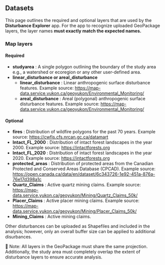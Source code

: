 ## Datasets
  
This page outlines the required and optional layers that are used by the **Disturbance Explorer** app. For the app to recognize uploaded GeoPackage layers, the layer names **must exactly match the expected names.**
  
### Map layers

#### Required

- **studyarea** : A single polygon outlining the boundary of the study area e.g., a watershed or ecoregion or any other user-defined area.
- **linear_disturbance or areal_disturbance** 
  - **linear_disturbance** : Linear anthropogenic surface disturbance features. Example source: https://map-data.service.yukon.ca/geoyukon/Environmental_Monitoring/
  - **areal_disturbance** : Areal (polygonal) anthropogenic surface disturbance features. Example source: https://map-data.service.yukon.ca/geoyukon/Environmental_Monitoring/

#### Optional

- **fires** : Distribution of wildfire polygons for the past 70 years. Example source: https://cwfis.cfs.nrcan.gc.ca/datamart
- **Intact_FL_2000** : Distribution of intact forest landscapes in the year 2000. Example source: https://intactforests.org
- **Intact_FL_2020** : Distribution of intact forest landscapes in the year 2020. Example source: https://intactforests.org
- **protected_areas** : Distribution of protected areas from the Canadian Protected and Conserved Areas Database (CPCAD). Example source: https://open.canada.ca/data/en/dataset/6c343726-1e92-451a-876a-76e17d398a1c
- **Quartz_Claims** : Active quartz mining claims. Example source: https://map-data.service.yukon.ca/geoyukon/Mining/Quartz_Claims_50k/
- **Placer_Claims** : Active placer mining claims. Example source: https://map-data.service.yukon.ca/geoyukon/Mining/Placer_Claims_50k/
- **Mining_Claims** : Active mining claims. 


Other disturbances can be uploaded as Shapefiles and included in the analysis; however, only an overall buffer size can be applied to additional disurbances.


📌 Note: All layers in the GeoPackage must share the same projection. Additionally, the study area must completely overlap the extent of disturbance layers to ensure 
accurate analysis.
